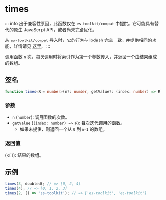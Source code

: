 # times

::: info
出于兼容性原因，此函数仅在 `es-toolkit/compat` 中提供。它可能具有替代的原生 JavaScript API，或者尚未完全优化。

从 `es-toolkit/compat` 导入时，它的行为与 lodash 完全一致，并提供相同的功能，详情请见 [这里](../../../compatibility.md)。
:::

调用函数 `n` 次，每次调用时将索引作为第一个参数传入，并返回一个由结果组成的数组。

## 签名

```typescript
function times<R = number>(n?: number, getValue?: (index: number) => R): R[];
```

### 参数

- `n` (`number`): 调用函数的次数。
- `getValue` (`(index: number) => R`): 每次迭代调用的函数。
  - 如果未提供，则返回一个从 `0` 到 `n-1` 的数组。

### 返回值

(`R[]`): 结果的数组。

## 示例

```typescript
times(3, doubled); // => [0, 2, 4]
times(4); // => [0, 1, 2, 3]
times(2, () => 'es-toolkit'); // => ['es-toolkit', 'es-toolkit']
```
